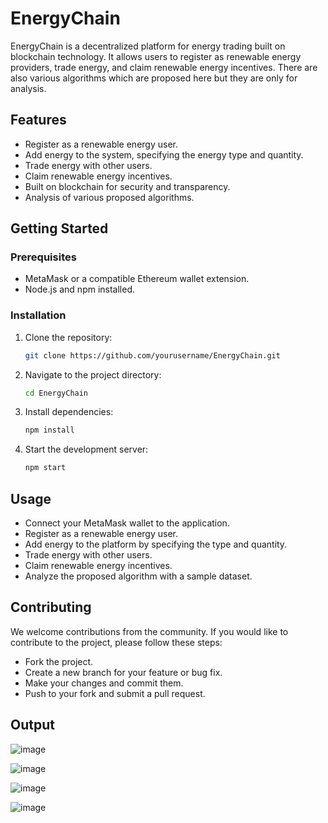 # EnergyChain

EnergyChain is a decentralized platform for energy trading built on blockchain technology. It allows users to register as renewable energy providers, trade energy, and claim renewable energy incentives. There are also various algorithms which are proposed here but they are only for analysis.


## Features

- Register as a renewable energy user.
- Add energy to the system, specifying the energy type and quantity.
- Trade energy with other users.
- Claim renewable energy incentives.
- Built on blockchain for security and transparency.
- Analysis of various proposed algorithms.

## Getting Started

### Prerequisites

- MetaMask or a compatible Ethereum wallet extension.
- Node.js and npm installed.

### Installation

1. Clone the repository:

   ```sh
   git clone https://github.com/yourusername/EnergyChain.git

2. Navigate to the project directory:

   ```sh
   cd EnergyChain

3. Install dependencies:

   ```sh
   npm install

4. Start the development server:

   ```sh
   npm start

## Usage
- Connect your MetaMask wallet to the application.
- Register as a renewable energy user.
- Add energy to the platform by specifying the type and quantity.
- Trade energy with other users.
- Claim renewable energy incentives.
- Analyze the proposed algorithm with a sample dataset.

## Contributing
We welcome contributions from the community. If you would like to contribute to the project, please follow these steps:

- Fork the project.
- Create a new branch for your feature or bug fix.
- Make your changes and commit them.
- Push to your fork and submit a pull request.

## Output

![image](https://github.com/Kayleexx/EnergyChain/assets/105365766/4f11b893-fcd4-42a8-aaf9-07bb0cec456d)

![image](https://github.com/Kayleexx/EnergyChain/assets/105365766/68b26c1c-3a3c-4dd2-bfc2-a413b570f6a3)

![image](https://github.com/Kayleexx/EnergyChain/assets/105365766/504580ba-73e9-42e7-9163-8fcb7a9417ce)

![image](https://github.com/Kayleexx/EnergyChain/assets/105365766/b2215b87-4ffe-4c46-9b15-13fe5e1224d9)


